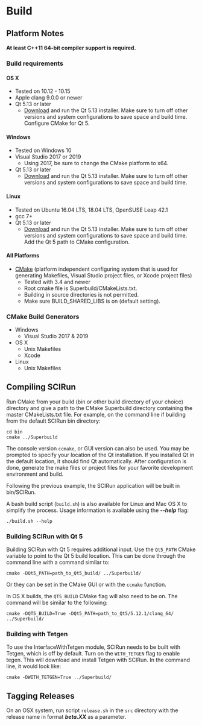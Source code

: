 # Build

## Platform Notes

**At least C++11 64-bit compiler support is required.**

### Build requirements

#### OS X
  - Tested on 10.12 - 10.15
  - Apple clang 9.0.0 or newer
  - Qt 5.13 or later
    + [Download](https://download.qt.io/archive/qt/) and run the Qt 5.13 installer.  Make sure to turn off other versions and system configurations to save space and build time.  Configure CMake for Qt 5.

#### Windows
  - Tested on Windows 10
  - Visual Studio 2017 or 2019
    + Using 2017, be sure to change the CMake platform to x64.
  - Qt 5.13 or later
    + [Download](https://download.qt.io/archive/qt/) and run the Qt 5.13 installer.  Make sure to turn off other versions and system configurations to save space and build time.


#### Linux
  - Tested on Ubuntu 16.04 LTS, 18.04 LTS, OpenSUSE Leap 42.1
  - gcc 7+
  - Qt 5.13 or later
    + [Download](https://download.qt.io/archive/qt/) and run the Qt 5.13 installer.  Make sure to turn off other versions and system configurations to save space and build time.  Add the Qt 5 path to CMake configuration.

#### All Platforms
  - [CMake](https://cmake.org/) (platform independent configuring system that is used for generating Makefiles, Visual Studio project files, or Xcode project files)
    + Tested with 3.4 and newer
    + Root cmake file is Superbuild/CMakeLists.txt.
    + Building in source directories is not permitted.
    + Make sure BUILD_SHARED_LIBS is on (default setting).

### CMake Build Generators
* Windows
  - Visual Studio 2017 & 2019
* OS X
  - Unix Makefiles
  - Xcode
* Linux
  - Unix Makefiles

## Compiling SCIRun

Run CMake from your build (bin or other build directory of your choice) directory and give a path to the CMake Superbuild directory containing the master CMakeLists.txt file.
For example, on the command line if building from the default SCIRun bin directory:

```
cd bin
cmake ../Superbuild
```

The console version `ccmake`, or GUI version can also be used.
You may be prompted to specify your location of the Qt installation.
If you installed Qt in the default location, it should find Qt automatically.
After configuration is done, generate the make files or project files for your favorite
development environment and build.

Following the previous example, the SCIRun application will be built in bin/SCIRun.

A bash build script (`build.sh`) is also available for Linux and Mac OS X to simplify the process.
Usage information is available using the ***--help*** flag:

```
./build.sh --help
```

### Building SCIRun with Qt 5

Building SCIRun with Qt 5 requires additional input. Use the `Qt5_PATH` CMake variable to point to the Qt 5 build location.  This can be done through the command line with a command similar to:
```
cmake -DQt5_PATH=path_to_Qt5_build/ ../Superbuild/
```
Or they can be set in the CMake GUI or with the `ccmake` function.

In OS X builds, the `QT5_BUILD` CMake flag will also need to be on.  The command will be similar to the following:
```
cmake -DQT5_BUILD=True -DQt5_PATH=path_to_Qt5/5.12.1/clang_64/ ../Superbuild/
```

### Building with Tetgen

To use the InterfaceWithTetgen module, SCIRun needs to be built with Tetgen, which is off by default.  Turn on the `WITH_TETGEN` flag to enable tegen.  This will download and install Tetgen with SCIRun. In the command line, it would look like:
```
cmake -DWITH_TETGEN=True ../Superbuild/
```

## Tagging Releases
On an OSX system, run script `release.sh` in the `src` directory with the release name in format ***beta.XX*** as a parameter.
